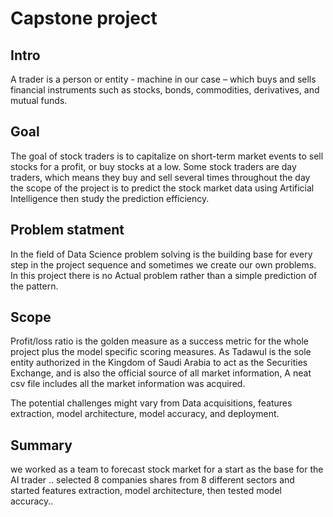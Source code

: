 # Capstone project 


## Intro 

A trader is a person or entity - machine in our case – which buys and sells financial instruments such as stocks, bonds, commodities, derivatives, and mutual funds.


## Goal 

The goal of stock traders is to capitalize on short-term market events to sell stocks for a profit, or buy stocks at a low. Some stock traders are day traders, which means they buy and sell several times throughout the day the scope of the project is to predict the stock market data using Artificial Intelligence then study the prediction efficiency.

## Problem statment 

In the field of Data Science problem solving is the building base for every step in the project sequence and sometimes we create our own problems. In this project there is no Actual problem rather than a simple prediction of the pattern.

## Scope 

Profit/loss ratio is the golden measure as a success metric for the whole project plus the model specific scoring measures. As Tadawul is the sole entity authorized in the Kingdom of Saudi Arabia to act as the Securities Exchange, and is also the official source of all market information, A neat csv file includes all the market information was acquired.

The potential challenges might vary from Data acquisitions, features extraction, model architecture, model accuracy, and deployment.

## Summary 

we worked as a team to forecast stock market for a start as the base for the AI trader .. 
selected 8 companies shares from 8 different sectors and started features extraction, model architecture,  then tested model accuracy.. 
